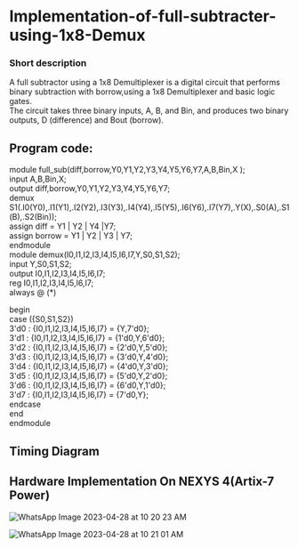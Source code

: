 # Implementation-of-full-subtracter-using-1x8-Demux
### Short description
A full subtractor using a 1x8 Demultiplexer is a digital circuit that performs    binary subtraction with borrow,using a 1x8 Demultiplexer and basic logic gates.    
The circuit takes three binary inputs, A, B, and Bin, and produces two binary outputs, D (difference) and Bout (borrow).

## Program code:


module full_sub(diff,borrow,Y0,Y1,Y2,Y3,Y4,Y5,Y6,Y7,A,B,Bin,X );  
input A,B,Bin,X;  
output diff,borrow,Y0,Y1,Y2,Y3,Y4,Y5,Y6,Y7;  
demux S1(.I0(Y0),.I1(Y1),.I2(Y2),.I3(Y3),.I4(Y4),.I5(Y5),.I6(Y6),.I7(Y7),.Y(X),.S0(A),.S1(B),.S2(Bin));  
assign diff = Y1 | Y2 | Y4 |Y7;  
assign borrow = Y1 | Y2 | Y3 | Y7;  
endmodule  
module demux(I0,I1,I2,I3,I4,I5,I6,I7,Y,S0,S1,S2);  
input Y,S0,S1,S2;  
output I0,I1,I2,I3,I4,I5,I6,I7;  
reg I0,I1,I2,I3,I4,I5,I6,I7;  
always @ (*)  

begin  
case ({S0,S1,S2})   
3'd0 : {I0,I1,I2,I3,I4,I5,I6,I7} = {Y,7'd0};   
3'd1 : {I0,I1,I2,I3,I4,I5,I6,I7} = {1'd0,Y,6'd0};   
3'd2 : {I0,I1,I2,I3,I4,I5,I6,I7} = {2'd0,Y,5'd0};   
3'd3 : {I0,I1,I2,I3,I4,I5,I6,I7} = {3'd0,Y,4'd0};   
3'd4 : {I0,I1,I2,I3,I4,I5,I6,I7} = {4'd0,Y,3'd0};   
3'd5 : {I0,I1,I2,I3,I4,I5,I6,I7} = {5'd0,Y,2'd0};  
3'd6 : {I0,I1,I2,I3,I4,I5,I6,I7} = {6'd0,Y,1'd0};   
3'd7 : {I0,I1,I2,I3,I4,I5,I6,I7} = {7'd0,Y};   
endcase     
end   
endmodule   


## Timing Diagram






















## Hardware Implementation On NEXYS 4(Artix-7 Power)

![WhatsApp Image 2023-04-28 at 10 20 23 AM](https://user-images.githubusercontent.com/118730309/235071152-9788071e-e3c3-446f-99a1-7b697cd8f40f.jpeg)



![WhatsApp Image 2023-04-28 at 10 21 01 AM](https://user-images.githubusercontent.com/118730309/235071377-4e738fb4-71b4-4cf2-89fd-8a3447b4f6ba.jpeg)

